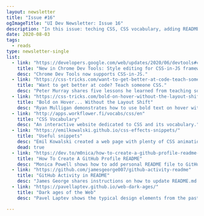 ```yaml
---
layout: newsletter
title: "Issue #16"
ogImageTitle: "UI Dev Newsletter: Issue 16"
description: "In this issue: teching CSS, CSS vocabulary, adding README to GitHub profile, and more."
date: 2020-08-03
tags:
  - reads
type: newsletter-single
list:
  - link: "https://developers.google.com/web/updates/2020/06/devtools#css-in-js"
    title: "New in Chrome Dev Tools: Style editing for CSS-in-JS frameworks"
    desc: "Chrome Dev Tools now supports CSS-in-JS."
  - link: "https://css-tricks.com/want-to-get-better-at-code-teach-someone-css/"
    title: "Want to get better at code? Teach someone CSS."
    desc: "Peter Murray shares five lessons he learned from teaching someone CSS."
  - link: "https://css-tricks.com/bold-on-hover-without-the-layout-shift/"
    title: "Bold on Hover... Without the Layout Shift"
    desc: "Ryan Mulligan demonstrates how to use bold text on hover without the layout shift using pseudo-elements."
  - link: "http://apps.workflower.fi/vocabs/css/en"
    title: "CSS Vocabulary"
    desc: "An interactive website dedicated to CSS and its vocabulary."
  - link: "https://emilkowalski.github.io/css-effects-snippets/"
    title: "Useful snippets"
    desc: "Emil Kowalski created a web page with plenty of CSS animations that you could copy with a single click."
    dead: true
  - link: "https://dev.to/m0nica/how-to-create-a-github-profile-readme-1paj"
    title: "How To Create A GitHub Profile README"
    desc: "Monica Powell shows how to add personal README file to GitHub profile."
  - link: "https://github.com/jamesgeorge007/github-activity-readme"
    title: "GitHub Activity in README"
    desc: "James George shares instructions on how to update README.md with the recent GitHub activity of a user."
  - link: "https://pavellaptev.github.io/web-dark-ages/"
    title: "Dark ages of the Web"
    desc: "Pavel Laptev shows the typical design elements from the past in a single page."

---
```

